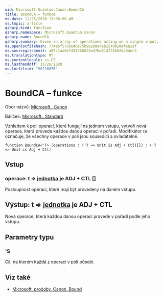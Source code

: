 ```yaml
---
uid: Microsoft.Quantum.Canon.BoundCA
title: BoundCA – funkce
ms.date: 11/25/2020 12:00:00 AM
ms.topic: article
qsharp.kind: function
qsharp.namespace: Microsoft.Quantum.Canon
qsharp.name: BoundCA
qsharp.summary: Given an array of operations acting on a single input, produces a new operation that performs each given operation in sequence. The modifier `CA` indicates that all operations in the array are adjointable and controllable.
ms.openlocfilehash: 774a6f57566dce75b98290a7e81540b28afea1af
ms.sourcegitcommit: a87c1aa8e7453360025e47ba614f25b02ea84ec3
ms.translationtype: MT
ms.contentlocale: cs-CZ
ms.lasthandoff: 11/26/2020
ms.locfileid: "96216876"
---
```

# <a name="boundca-function"></a>BoundCA – funkce

Obor názvů: [Microsoft.. Canon](xref:Microsoft.Quantum.Canon)

Balíček: [Microsoft.. Standard](https://nuget.org/packages/Microsoft.Quantum.Standard)


Vzhledem k poli operací, které fungují na jednom vstupu, vytvoří nová operace, která provede každou danou operaci v pořadí.
Modifikátor `CA` označuje, že všechny operace v poli jsou sousedící a ovladatelné.

```qsharp
function BoundCA<'T> (operations : ('T => Unit is Adj + Ctl)[]) : ('T => Unit is Adj + Ctl)
```


## <a name="input"></a>Vstup

### <a name="operations--t--unit--is-adj--ctl"></a>operace: t => [jednotka](xref:microsoft.quantum.lang-ref.unit)  je ADJ + CTL []

Posloupnost operací, které mají být provedeny na daném vstupu.



## <a name="output--t--unit--is-adj--ctl"></a>Výstup: t => [jednotka](xref:microsoft.quantum.lang-ref.unit)  je ADJ + CTL

Nová operace, která každou danou operaci provede v pořadí podle jeho vstupu.

## <a name="type-parameters"></a>Parametry typu

### <a name="t"></a>'S

Cíl, na kterém každá z operací v poli působí.

## <a name="see-also"></a>Viz také

- [Microsoft. prodoby. Canon. Bound](xref:Microsoft.Quantum.Canon.Bound)